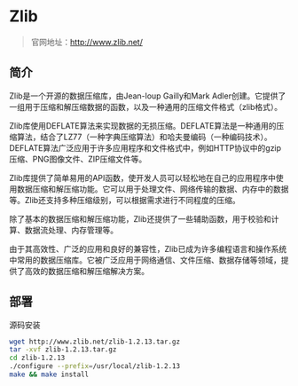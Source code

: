 # Zlib

> 官网地址：http://www.zlib.net/

## 简介

Zlib是一个开源的数据压缩库，由Jean-loup Gailly和Mark Adler创建。它提供了一组用于压缩和解压缩数据的函数，以及一种通用的压缩文件格式（zlib格式）。

Zlib库使用DEFLATE算法来实现数据的无损压缩。DEFLATE算法是一种通用的压缩算法，结合了LZ77（一种字典压缩算法）和哈夫曼编码（一种编码技术）。DEFLATE算法广泛应用于许多应用程序和文件格式中，例如HTTP协议中的gzip压缩、PNG图像文件、ZIP压缩文件等。

Zlib库提供了简单易用的API函数，使开发人员可以轻松地在自己的应用程序中使用数据压缩和解压缩功能。它可以用于处理文件、网络传输的数据、内存中的数据等。Zlib还支持多种压缩级别，可以根据需求进行不同程度的压缩。

除了基本的数据压缩和解压缩功能，Zlib还提供了一些辅助函数，用于校验和计算、数据流处理、内存管理等。

由于其高效性、广泛的应用和良好的兼容性，Zlib已成为许多编程语言和操作系统中常用的数据压缩库。它被广泛应用于网络通信、文件压缩、数据存储等领域，提供了高效的数据压缩和解压缩解决方案。

## 部署

源码安装
```sh
wget http://www.zlib.net/zlib-1.2.13.tar.gz
tar -xvf zlib-1.2.13.tar.gz
cd zlib-1.2.13
./configure --prefix=/usr/local/zlib-1.2.13
make && make install
```